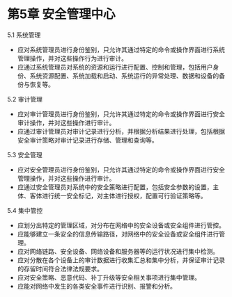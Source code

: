 # 第5章 安全管理中心

5.1 系统管理
- 应对系统管理员进行身份鉴别，只允许其通过特定的命令或操作界面进行系统管理操作，并对这些操作行为进行审计。
- 应通过系统管理员对系统的资源和运行进行配置、控制和管理，包括用户身份、系统资源配置、系统加载和启动、系统运行的异常处理、数据和设备的备份与恢复等。

5.2 审计管理
- 应对审计管理员进行身份鉴别，只允许其通过特定的命令或操作界面进行安全审计操作，并对这些操作进行审计。
- 应通过审计管理员对审计记录进行分析，并根据分析结果进行处理，包括根据安全审计策略对审计记录进行存储、管理和查询等。

5.3 安全管理
- 应对安全管理员进行身份鉴别，只允许其通过特定的命令或操作界面进行安全管理操作，并对这些操作进行审计。
- 应通过安全管理员对系统中的安全策略进行配置，包括安全参数的设置，主体、客体进行统一安全标记，对主体进行授权，配置可行验证策略等。

5.4 集中管控
- 应划分出特定的管理区域，对分布在网络中的安全设备或安全组件进行管控。
- 应能够建立一条安全的信息传输路径，对网络中的安全设备或安全组件进行管理。
- 应对网络链路、安全设备、网络设备和服务器等的运行状况进行集中检测。
- 应对分散在各个设备上的审计数据进行收集汇总和集中分析，并保证审计记录的存留时间符合法律法规要求。
- 应对安全策略、恶意代码、补丁升级等安全相关事项进行集中管理。
- 应能对网络中发生的各类安全事件进行识别、报警和分析。